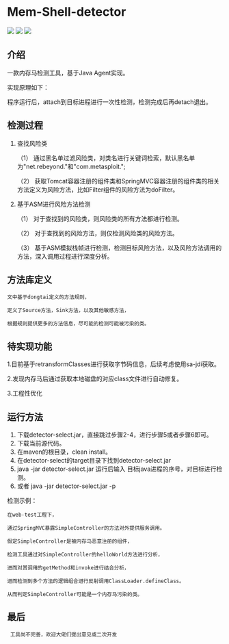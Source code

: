 # Mem-Shell-detector  

![](https://img.shields.io/badge/build-passing-brightgreen)
![](https://img.shields.io/badge/Java-8-red)
![](https://img.shields.io/badge/version-1.0-orange.svg)

## 介绍 

一款内存马检测工具，基于Java Agent实现。

实现原理如下：

程序运行后，attach到目标进程进行一次性检测，检测完成后再detach退出。

## 检测过程

1. 查找风险类

   （1） 通过黑名单过滤风险类，对类名进行关键词检索，默认黑名单为"net.rebeyond."和"com.metasploit.";
   
   （2） 获取Tomcat容器注册的组件类和SpringMVC容器注册的组件类的相关方法定义为风险方法，比如Filter组件的风险方法为doFilter。

2. 基于ASM进行风险方法检测
   
   （1） 对于查找到的风险类，则风险类的所有方法都进行检测。
   
   （2） 对于查找到的风险方法，则仅检测风险类的风险方法。
   
   （3） 基于ASM模拟栈帧进行检测，检测目标风险方法，以及风险方法调用的方法，深入调用过程进行深度分析。
   
## 方法库定义
    
    文中基于dongtai定义的方法规则，
    
    定义了Source方法，Sink方法，以及其他敏感方法，
    
    根据规则提供更多的方法信息，尽可能的检测可能被污染的类。

## 待实现功能

   1.目前基于retransformClasses进行获取字节码信息，后续考虑使用sa-jdi获取。
   
   2.发现内存马后通过获取本地磁盘的对应class文件进行自动修复。

   3.工程性优化


## 运行方法

1. 下载detector-select.jar，直接跳过步骤2-4，进行步骤5或者步骤6即可。
2. 下载当前源代码。
3. 在maven的根目录，clean install。
4. 在detector-select的target目录下找到detector-select.jar
5. java -jar detector-select.jar 运行后输入 目标java进程的序号，对目标进行检测。
6. 或者 java -jar detector-select.jar -p <pid>

检测示例：

    在web-test工程下，
    
    通过SpringMVC暴露SimpleController的方法对外提供服务调用。
    
    假定SimpleController是被内存马恶意注册的组件，
    
    检测工具通过对SimpleController的helloWorld方法进行分析，
    
    进而对其调用的getMethod和invoke进行结合分析，
    
    进而检测到多个方法的逻辑组合进行反射调用ClassLoader.defineClass。
    
    从而判定SimpleController可能是一个内存马污染的类。
     
## 最后
     
     工具尚不完善，欢迎大佬们提出意见或二次开发